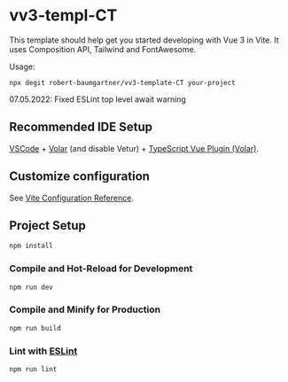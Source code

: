 # vv3-templ-CT

This template should help get you started developing with Vue 3 in Vite.
It uses Composition API, Tailwind and FontAwesome.

Usage:
```
npx degit robert-baumgartner/vv3-template-CT your-project
```

07.05.2022: Fixed ESLint top level await warning

## Recommended IDE Setup

[VSCode](https://code.visualstudio.com/) + [Volar](https://marketplace.visualstudio.com/items?itemName=johnsoncodehk.volar) (and disable Vetur) + [TypeScript Vue Plugin (Volar)](https://marketplace.visualstudio.com/items?itemName=johnsoncodehk.vscode-typescript-vue-plugin).

## Customize configuration

See [Vite Configuration Reference](https://vitejs.dev/config/).

## Project Setup

```sh
npm install
```

### Compile and Hot-Reload for Development

```sh
npm run dev
```

### Compile and Minify for Production

```sh
npm run build
```

### Lint with [ESLint](https://eslint.org/)

```sh
npm run lint
```
